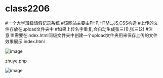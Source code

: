 # class2206
#一个大学班级请假记录系统
#该网站主要由PHP,HTML,JS,CSS构造
#上传的文件存放在upload文件夹中
#如果上传名字重复,会自动生成张三(1),张三(2)
#注意!!!!需要在index.html同级文件夹中创建一个upload文件夹用来保存上传的文件
效果展示
index.html

![image](https://github.com/user-attachments/assets/4ec50c00-7fbe-418b-b2bd-6f7356178240)

zhuye.php

![image](https://github.com/user-attachments/assets/2c0d4bb7-684d-4463-ba79-b7907618f9f4)
